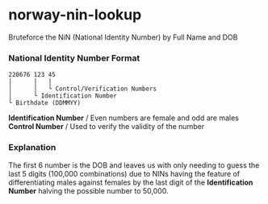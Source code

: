 # norway-nin-lookup
Bruteforce the NiN (National Identity Number) by Full Name and DOB

### National Identity Number Format
```
220676 123 45
│      │   │
│      │   └ Control/Verification Numbers  
│      └ Identification Number
└ Birthdate (DDMMYY)
```
**Identification Number** / Even numbers are female and odd are males
**Control Number** / Used to verify the validity of the number

### Explanation
The first 6 number is the DOB and leaves us with only needing to guess the last 5 digits (100,000 combinations) due to NINs having the feature of differentiating males against females by the last digit of the **Identification Number** halving the possible number to 50,000. 
